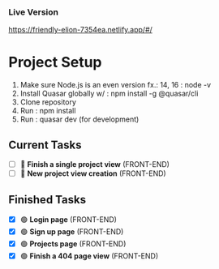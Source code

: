 ### Live Version
https://friendly-elion-7354ea.netlify.app/#/

# Project Setup
1. Make sure Node.js is an even version fx.: 14, 16 : node -v
2. Install Quasar globally w/ : npm install -g @quasar/cli
3. Clone repository
4. Run : npm install
5. Run : quasar dev (for development)

## Current Tasks
- [ ] 🔵 **Finish a single project view** (FRONT-END)
- [ ] 🔵 **New project view creation** (FRONT-END)

## Finished Tasks
- [x] 🟢 **Login page** (FRONT-END)
- [x] 🟢 **Sign up page** (FRONT-END)
- [x] 🟢 **Projects page** (FRONT-END)
- [x] 🟢 **Finish a 404 page view** (FRONT-END)
